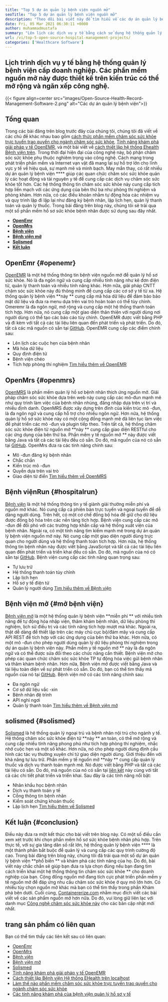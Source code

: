 ```yaml
---
title: "Top 5 dự án quản lý bệnh viện nguồn mở" 
seoTitle: "Top 5 dự án quản lý bệnh viện nguồn mở" 
description: "Theo dõi bài viết này để tìm hiểu về các dự án quản lý bệnh viện miễn phí được sử dụng rộng rãi. Những giải pháp này cung cấp một nền tảng tích hợp để tổ chức các hoạt động y tế." 
date: Fri, 05 Mar 2021 06:30:11 +0000
author: muhammadmustafa
summary: "Lên lịch các dịch vụ y tế bằng cách sử dụng hệ thống quản lý bệnh viện cấp doanh nghiệp. Các phần mềm nguồn mở này được thiết kế trên kiến ​​trúc có thể mở rộng và ngăn xếp công nghệ." 
url: /vi/top-5-open-source-hospital-management-projects/
categories: ['Healthcare Software']
---
```


## Lịch trình dịch vụ y tế bằng hệ thống quản lý bệnh viện cấp doanh nghiệp. Các phần mềm nguồn mở này được thiết kế trên kiến ​​trúc có thể mở rộng và ngăn xếp công nghệ.

{{< figure align=center src="images/Open-Source-Health-Record-Management-Software-2.png" alt="Các dự án quản lý bệnh viện">}}


## Tổng quan
Trong các bài đăng trên blog trước đây của chúng tôi, chúng tôi đã viết về các chủ đề khác nhau bao gồm [cách thức phần mềm chăm sóc sức khỏe trực tuyến trao quyền cho ngành chăm sóc sức khỏe][1], [Tính năng khám phá giải pháp y tế OpenEMR][2], và một bài viết về [cách thiết lập hệ thống Ehealth Bệnh viện trên][3]. Trong thời đại hiện đại của công nghệ này, bộ phận chăm sóc sức khỏe phụ thuộc nghiêm trọng vào công nghệ. Cách mạng trong phát triển phần mềm và Internet vạn vật đã mang lại sự hỗ trợ lớn cho lĩnh vực y tế về hiệu quả, sự mạnh mẽ và minh bạch.
May mắn thay, có rất nhiều dự án quản lý bệnh viện  ****  giúp các quan chức chăm sóc sức khỏe quản lý các hoạt động và tài nguyên y tế để cung cấp các dịch vụ chăm sóc sức khỏe tốt hơn. Các hệ thống thông tin chăm sóc sức khỏe này cung cấp tích hợp liền mạch với các ứng dụng của bên thứ ba như phòng thí nghiệm và phòng khám. Hơn nữa, có các điều khoản nhằm tự động hóa các nhiệm vụ và quy trình lặp đi lặp lại như đăng ký bệnh nhân, lập lịch hẹn, quản lý thanh toán và quản lý thuốc. Trong bài đăng trên blog này, chúng tôi sẽ trải qua một số phần mềm hồ sơ sức khỏe bệnh nhân được sử dụng sau đây nhất.
  * **[OpenEmr][4]**
  * **[OpenMrs][5]**
  * **[Bệnh viện][6]**
  * **[Bệnh viện mở][7]**
  * **[Solismed][8]**
  * **[Kết luận][9]**

## OpenEmr   {#openemr}
[OpenEMR][10] là một hệ thống thông tin bệnh viện nguồn mở để quản lý hồ sơ sức khỏe. Nó là đa ngôn ngữ và cung cấp nhiều tính năng như kê đơn điện tử, quản lý thanh toán và nhiều tính năng khác. Hơn nữa, giải pháp CNTT chăm sóc sức khỏe này đủ thông minh để cung cấp các cơ sở y tế từ xa. Hệ thống quản lý bệnh viện  **này **  cung cấp mã hóa dữ liệu để đảm bảo bảo mật dữ liệu và đưa ra menu dựa trên vai trò hoàn toàn có thể tùy chỉnh. Omeremr là đa ngôn ngữ, mở rộng và cung cấp một hệ thống thanh toán tích hợp. Hơn nữa, nó cung cấp một giao diện thân thiện với người dùng nơi người dùng có thể tạo các báo cáo tùy chỉnh. OpenEMR được viết bằng PHP và đi kèm với tất cả các tài liệu liên quan đến phát triển và phát triển. Do đó, tất cả các mã nguồn có sẵn tại [GitHub][11].
OpenEMR cung cấp các điểm chính sau:
  * Lên lịch các cuộc hẹn của bệnh nhân
  * Mã hóa dữ liệu
  * Quy định điện tử
  * Bệnh viện chéo
  * Tích hợp phòng thí nghiệm
[Tìm hiểu thêm về OpenEMR][12]

## OpenMrs   {#openmrs}
[OpenMRS][13] là phần mềm quản lý hồ sơ bệnh nhân thích ứng nguồn mở. Giải pháp chăm sóc sức khỏe dựa trên web này cung cấp các mô-đun mạnh mẽ như quy trình làm việc của bệnh nhân nhúng, đăng nhập dựa trên vị trí và nhiều định danh. OpenMRS được xây dựng trên đỉnh của kiến ​​trúc mô -đun, là đa ngôn ngữ và cung cấp hỗ trợ cho nhiều ngôn ngữ. Hơn nữa, hệ thống quản lý hồ sơ sức khỏe này có một cộng đồng mạnh mẽ đã liên tục làm việc để phát triển các mô -đun và plugin tiếp theo. Trên tất cả, hệ thống chăm sóc sức khỏe điện tử nguồn mở  **này **  cung cấp giao diện RESTful cho các ứng dụng của bên thứ ba. Phần mềm y tế nguồn mở ** này được viết bằng Java và tất cả các tài liệu đều có sẵn. Do đó, mã nguồn của nó có sẵn tại [GitHub][14].
OpenMrs đưa ra các tính năng chính sau:
  * Mô -đun đăng ký bệnh nhân
  * Chắc chắn
  * Kiến trúc mô -đun
  * Quyền dựa trên vai trò
  * Giao diện từ điển
[Tìm hiểu thêm về OpenMRS][15]

## Bệnh việnRun   {#hospitalrun}
[Bệnh viện][16] là một hệ thống thông tin y tế giành giải thưởng miễn phí và nguồn mở khác. Nó cung cấp cả phiên bản trực tuyến và ngoại tuyến để dễ dàng người dùng. Trên hết, có một cơ chế đồng bộ hóa để giữ cho dữ liệu được đồng bộ hóa trên các nền tảng tích hợp. Bệnh viện cung cấp các mô -đun để đối phó với các trường hợp khẩn cấp và hệ thống xuất viện của bệnh nhân. Ngoài ra, có một tính năng tìm kiếm mạnh mẽ trong dự án quản lý bệnh viện nguồn mở này. Nó cung cấp một giao diện người dùng trực quan cho người dùng và hệ thống thanh toán tích hợp. Hơn nữa, hệ thống thông tin bệnh nhân này được viết bằng JavaScript và tất cả các tài liệu liên quan đến phát triển và triển khai đều có sẵn. Do đó, mã nguồn của nó có sẵn tại [GitHub][17].
Bệnh viện cung cấp các tính năng quan trọng sau:
  * Tự lưu trữ
  * Hệ thống thanh toán tùy chỉnh
  * Lập lịch hẹn
  * Hồ sơ y tế điện tử
  * Quản lý người dùng
[Tìm hiểu thêm về Bệnh viện][18]

## Bệnh viện mở   {#mở bệnh viện}
[Bệnh viện mở][19] là một hệ thống quản lý bệnh viện  **miễn phí **  với nhiều tính năng để tự động hóa nhập viện, thăm khám bệnh nhân, dữ liệu phòng thí nghiệm, lịch sử điều trị và các tính năng tích hợp mượt mà khác. Ngoài ra, thật dễ dàng để thiết lập trên các máy chủ cục bộ/đám mây và cung cấp API REST để tích hợp với các ứng dụng của bên thứ ba khác. Hơn nữa, có một mô -đun cho phép người dùng quản lý dữ liệu phòng thí nghiệm trong dự án quản lý bệnh viện này. Phần mềm y tế nguồn mở ** này là đa ngôn ngữ và có thể được sửa đổi theo các chức năng cần thiết. Bệnh viện mở cho phép các quan chức chăm sóc sức khỏe TP tự động hóa việc gửi bệnh nhân và thăm khám bệnh nhân. Hơn nữa, Bệnh viện mở được viết bằng Java và tài liệu toàn diện về sự phát triển có sẵn. Do đó, bạn có thể tìm thấy mã nguồn của nó tại [GitHub][20].
Bệnh viện mở có các tính năng chính sau:
  * Đa ngôn ngữ
  * Cơ sở dữ liệu vắc -xin
  * Bệnh nhân đệ trình
  * API nghỉ ngơi
  * Quản lý thanh toán
[Tìm hiểu thêm về Bệnh viện mở][21]

## solismed   {#solismed}
[Solismed][22] là hệ thống quản lý ngoại trú và bệnh nhân nội trú cho ngành y tế. Hệ thống chăm sóc sức khỏe điện tử  **này **  an toàn, có thể mở rộng và cung cấp nhiều tính năng phong phú như tích hợp phòng thí nghiệm, nhắc nhở cuộc hẹn và một số khác. Hơn nữa, nó cho phép người dùng định cấu hình các tác vụ thường xuyên chỉ từ giao diện người dùng. Giới thiệu đến với khả năng tự lưu trữ. Phần mềm y tế nguồn mở  **này **  cung cấp quản lý thuốc và dịch vụ thanh toán mạnh mẽ. Nó được viết bằng PHP và tất cả các tài liệu có sẵn. Do đó, mã nguồn của nó có sẵn tại [liên kết][23] này cùng với tất cả các chi tiết phát triển và triển khai.
Sau đây là các tính năng nổi bật:
  * Nhân khẩu học bệnh nhân
  * Dịch vụ thanh toán y tế
  * Cổng thông tin bệnh nhân
  * Kiểm soát chứng khoán thuốc
  * Lập lịch hẹn
[Tìm hiểu thêm về Solismed][24]

## Kết luận   {#conclusion}
Điều này đưa ra một kết thúc cho bài viết trên blog này. Có một số điều cần xem xét trước khi chọn phần mềm hồ sơ sức khỏe bệnh nhân phù hợp. Trên thực tế, với sự gia tăng dân số rất lớn, hệ thống quản lý bệnh viện  ****  là một thành phần bắt buộc để quản lý và cung cấp các quy trình cường độ cao. Trong bài đăng trên blog này, chúng tôi đã trải qua một số dự án quản lý bệnh viện  **phổ biến **  và khám phá các tính năng của họ. Do đó, bài viết này chắc chắn sẽ giúp bạn đưa ra lựa chọn đúng nếu bạn đang tìm cách triển khai một hệ thống thông tin chăm sóc sức khỏe ** cho doanh nghiệp của bạn. Cộng đồng nguồn mở đang tích cực phát triển phần mềm y tế nguồn mở để đáp ứng nhu cầu chăm sóc sức khỏe ở quy mô lớn hơn. Có nhiều tùy chọn nguồn mở khác mà bạn có thể tìm thấy trong phần Khám phá bên dưới.
Cuối cùng, [Containererize.com][25] nhằm mục đích viết các bài viết về các sản phẩm nguồn mở hơn nữa. Do đó, vui lòng giữ liên lạc với danh mục [Công nghệ chăm sóc sức khỏe này][26] cho các bản cập nhật mới nhất.

## trang sản phẩm có liên quan
Bạn có thể tìm thấy các liên kết sau có liên quan:
  * [OpenEmr][27]
  * [OpenMrs][28]
  * [Bệnh viện][18]
  * [Bệnh viện mở][21]
  * [Solismed][24]
  * [Tính năng khám phá giải pháp y tế OpenEMR][2]
  * [Cách thiết lập Bệnh viện Hệ thống EHealth trên localhost][3]
  * [Làm thế nào phần mềm chăm sóc sức khỏe trực tuyến trao quyền cho ngành chăm sóc sức khỏe][1]
  * [Các tính năng khám phá của bệnh viện quản lý hồ sơ y tế][29]

  
[1]: https://blog.containerize.com/2021/02/12/how-online-healthcare-software-empowers-healthcare-industry/
[2]: https://blog.containerize.com/healthcare-software/open-source-medical-software-openemr-features/
[3]: https://blog.containerize.com/healthcare-software/how-to-install-hospitalrun-hospital-management-system/
[4]: #OpenEMR
[5]: #OpenMRS
[6]: #Hospitalrun
[7]: #Open-Hospital
[8]: #Solismed
[9]: #Conclusion
[10]: https://products.containerize.com/healthcare-technologies/openemr/
[11]: https://github.com/OpenShot/openshot-qt
[12]: https://www.open-emr.org/
[13]: https://products.containerize.com/healthcare-technologies/openmrs/
[14]: https://github.com/openmrs/openmrs-core
[15]: https://products.containerize.com/healthcare-technologies/openmrs
[16]: https://products.containerize.com/healthcare-technologies/hospitalrun/
[17]: https://github.com/HospitalRun/hospitalrun
[18]: https://products.containerize.com/healthcare-technologies/hospitalrun
[19]: https://products.containerize.com/healthcare-technologies/open-hospital/
[20]: https://github.com/informatici/openhospital
[21]: https://products.containerize.com/healthcare-technologies/open-hospital
[22]: https://products.containerize.com/healthcare-technologies/solismed/
[23]: https://www.solismed.com/startup.html
[24]: https://products.containerize.com/healthcare-technologies/solismed
[25]: https://www.containerize.com/
[26]: https://products.containerize.com/healthcare-technologies/
[27]: https://products.containerize.com/health-care-technologies/openemr
[28]: https://products.containerize.com/health-care-technologies/openmrs
[29]: https://blog.containerize.com/healthcare-software/features-exploration-of-medical-record-manager-hospitalrun/
